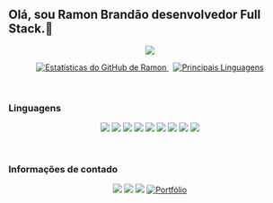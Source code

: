 ## Olá, sou Ramon Brandão desenvolvedor Full Stack.👋
<p align="center">
  <a href="https://github.com/Ramon-24">
    <img src="https://readme-typing-svg.demolab.com?font=Fira+Code&size=25&duration=4500&pause=2000&color=1B67A4&center=true&vCenter=true&width=850&lines=Mais+que+sistemas,+lembran%C3%A7as+de+uma+solu%C3%A7%C3%A3o+Full+Stack."/>
  </a>
</p>
<p align="center">
  <a href="https://github.com/Ramon-24">
    <img alt="Estatísticas do GitHub de Ramon" src="https://github-readme-stats.vercel.app/api?username=Ramon-24&show_icons=true&bg_color=0A192F&title_color=1B67A4&text_color=FFFFFF&icon_color=1B67A4&border_color=1B67A4&hide_border=false&count_private=true"/>
  </a>
  &nbsp;
  <a href="https://github.com/Ramon-24">
    <img alt="Principais Linguagens" src="https://github-readme-stats.vercel.app/api/top-langs/?username=Ramon-24&layout=compact&bg_color=0A192F&title_color=1B67A4&text_color=FFFFFF&icon_color=1B67A4&border_color=1B67A4&hide_border=false"/>
  </a>
</p>
<br>
<p align="center"> <h3>Linguagens</h3></p>
<p align="center">
  <img src="https://img.shields.io/badge/HTML5-E34F26.svg?style=flat-square" />
  <img src="https://img.shields.io/badge/CSS3-1572B6.svg?style=flat-square" />
  <img src="https://img.shields.io/badge/JavaScript-F7DF1E.svg?style=flat-square&logo=javascript&logoColor=black" />
  <img src="https://img.shields.io/badge/React-20232A.svg?style=flat-square&logo=react" />
  <img src="https://img.shields.io/badge/Next.js-000000.svg?style=flat-square&logo=nextdotjs&logoColor=white" />
  <img src="https://img.shields.io/badge/Node.js-339933.svg?style=flat-square&logo=node.js&logoColor=white" />
  <img src="https://img.shields.io/badge/MySQL-4479A1.svg?style=flat-square&logo=mysql&logoColor=white" />
  <img src="https://img.shields.io/badge/Python-3776AB.svg?style=flat-square&logo=python&logoColor=white" />
  <img src="https://img.shields.io/badge/Dart-0175C2.svg?style=flat-square&logo=dart&logoColor=white" />
</p>
<br>
<p align="center"> <h3>Informações de contado</h3></p>
<p align="center"> <a href="https://www.linkedin.com/in/ramonbrandao" target="_blank"><img src="https://img.shields.io/badge/LinkedIn-0A66C2?logo=linkedin&logoColor=white" /></a> <a href="https://github.com/Ramon-24" target="_blank"><img src="https://img.shields.io/badge/GitHub-181717?logo=github&logoColor=white" /></a> <a href="mailto:ramongomesbs24@gmail.com"><img src="https://img.shields.io/badge/Email-D14836?logo=gmail&logoColor=white" /></a>
<a href="https://seu-portfolio.com">
    <img src="https://img.shields.io/badge/Portfólio-blue?style=flat-quare" alt="Portfólio" />
  </a></p>


